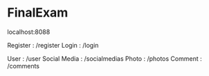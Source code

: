# FinalExam

localhost:8088

Register : /register
Login : /login

User : /user
Social Media : /socialmedias
Photo : /photos
Comment : /comments
